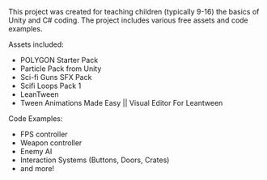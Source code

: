 This project was created for teaching children (typically 9-16) the basics of Unity and C# coding. The project includes various free assets and code examples.

Assets included:
  - POLYGON Starter Pack
  - Particle Pack from Unity
  - Sci-fi Guns SFX Pack
  - Scifi Loops Pack 1
  - LeanTween
  - Tween Animations Made Easy || Visual Editor For Leantween

Code Examples:
  - FPS controller
  - Weapon controller
  - Enemy AI
  - Interaction Systems (Buttons, Doors, Crates)
  - and more!
